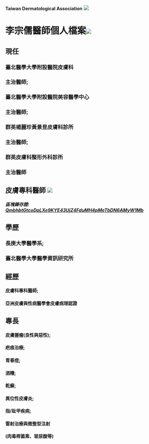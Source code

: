 **Taiwan Dermatological Association**
![](https://i.imgur.com/c4PrZud.png)
# 李宗儒醫師個人檔案![](https://i.imgur.com/LwxVHcd.png)


## 現任

### 臺北醫學大學附設醫院皮膚科 

### 主治醫師; 

### 臺北醫學大學附設醫院美容醫學中心 

### 主治醫師; 

### 群英楊麗珍黃景昱皮膚科診所 

### 主治醫師; 

### 群英皮膚科整形外科診所 

### 主治醫師 



## 皮膚專科醫師 ![](https://i.imgur.com/JP4b3IN.png)

##### 區塊錬存證: [QmbhbtGtcoDpLXe9KYE43UjZ4FduMH4pMeTbDN6AMyW1Mb](https://explore.ipld.io/#/explore/QmbhbtGtcoDpLXe9KYE43UjZ4FduMH4pMeTbDN6AMyW1Mb)


## 學歷

### 長庚大學醫學系;

### 臺北醫學大學醫學資訊研究所



## 經歷

#### 皮膚科專科醫師;

#### 亞洲皮膚與性病醫學會皮膚病理認證



## 專長

#### 皮膚腫瘤(良性與惡性);

#### 疤痕治療;

#### 青春痘;

#### 酒糟;

#### 乾癬;

#### 異位性皮膚炎;

#### 指/趾甲疾病;

#### 雷射治療與微整型注射

#### (肉毒桿菌素、玻尿酸等)




